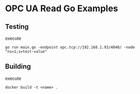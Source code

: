 # OPC UA Read Go Examples

## Testing

execute

```go run main.go -endpoint opc.tcp://192.168.1.93/4840/ -node "ns=1;s=test-value"```

## Building

execute

```docker build -t <name> .```

